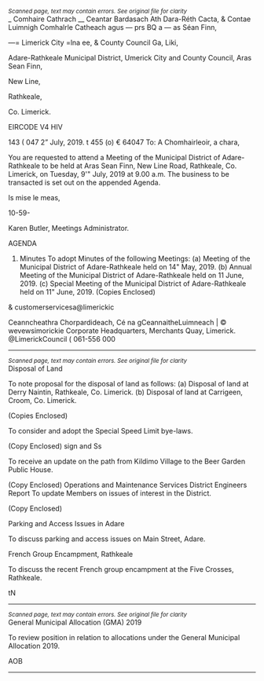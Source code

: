 *<small>Scanned page, text may contain errors. See original file for clarity</small>*  
_ Comhaire Cathrach __ Ceantar Bardasach Ath Dara-Réth Cacta,
& Contae Luimnigh Comhalrle Catheach agus — prs
BQ a — as Séan Finn,

—= Limerick City =lna ee,
& County Council Ga, Liki,

Adare-Rathkeale Municipal District,
Umerick City and County Council,
Aras Sean Finn,

New Line,

Rathkeale,

Co. Limerick.

EIRCODE V4 HIV

143 ( 047
2” July, 2019. t 455 (o) € 64047
To:
A Chomhairleoir, a chara,

You are requested to attend a Meeting of the Municipal District of Adare-Rathkeale to be held at
Aras Sean Finn, New Line Road, Rathkeale, Co. Limerick, on Tuesday, 9'" July, 2019 at 9.00 a.m.
The business to be transacted is set out on the appended Agenda.

Is mise le meas,

10-59-

Karen Butler,
Meetings Administrator.

AGENDA

1. Minutes
To adopt Minutes of the following Meetings:
(a) Meeting of the Municipal District of Adare-Rathkeale held on 14" May, 2019.
(b) Annual Meeting of the Municipal District of Adare-Rathkeale held on 11 June, 2019.
(c) Special Meeting of the Municipal District of Adare-Rathkeale held on 11" June, 2019.
(Copies Enclosed)

& customerservicesa@limerickic

Ceanncheathra Chorpardideach, Cé na gCeannaitheLuimneach | © wevewsimorickie
Corporate Headquarters, Merchants Quay, Limerick. @LimerickCouncil
( 061-556 000

---
*<small>Scanned page, text may contain errors. See original file for clarity</small>*  
Disposal of Land

To note proposal for the disposal of land as follows:
(a) Disposal of land at Derry Naintin, Rathkeale, Co. Limerick.
(b) Disposal of land at Carrigeen, Croom, Co. Limerick.

(Copies Enclosed)

To consider and adopt the Special Speed Limit bye-laws.

(Copy Enclosed)
sign and Ss

To receive an update on the path from Kildimo Village to the Beer Garden Public House.

(Copy Enclosed)
Operations and Maintenance Services
District Engineers Report
To update Members on issues of interest in the District.

(Copy Enclosed)

Parking and Access Issues in Adare

To discuss parking and access issues on Main Street, Adare.

French Group Encampment, Rathkeale

To discuss the recent French group encampment at the Five Crosses, Rathkeale.

tN

---
*<small>Scanned page, text may contain errors. See original file for clarity</small>*  
General Municipal Allocation (GMA) 2019

To review position in relation to allocations under the General Municipal Allocation 2019.

AOB

---
